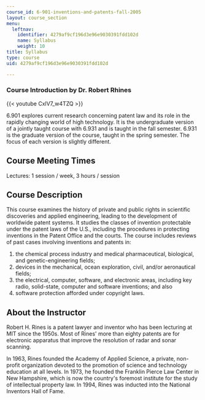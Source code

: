```yaml
---
course_id: 6-901-inventions-and-patents-fall-2005
layout: course_section
menu:
  leftnav:
    identifier: 4279af9cf196d3e96e9030391fdd102d
    name: Syllabus
    weight: 10
title: Syllabus
type: course
uid: 4279af9cf196d3e96e9030391fdd102d

---
```


### Course Introduction by Dr. Robert Rhines

{{< youtube CxlV7_w4TZQ >}}

6.901 explores current research concerning patent law and its role in the rapidly changing world of high technology. It is the undergraduate version of a jointly taught course with 6.931 and is taught in the fall semester. 6.931 is the graduate version of the course, taught in the spring semester. The focus of each version is slightly different.

Course Meeting Times
--------------------

Lectures: 1 session / week, 3 hours / session

Course Description
------------------

This course examines the history of private and public rights in scientific discoveries and applied engineering, leading to the development of worldwide patent systems. It studies the classes of invention protectable under the patent laws of the U.S., including the procedures in protecting inventions in the Patent Office and the courts. The course includes reviews of past cases involving inventions and patents in:

1.  the chemical process industry and medical pharmaceutical, biological, and genetic-engineering fields;
2.  devices in the mechanical, ocean exploration, civil, and/or aeronautical fields;
3.  the electrical, computer, software, and electronic areas, including key radio, solid-state, computer and software inventions; and also
4.  software protection afforded under copyright laws.

About the Instructor
--------------------

Robert H. Rines is a patent lawyer and inventor who has been lecturing at MIT since the 1950s. Most of Rines' more than eighty patents are for electronic apparatus that improve the resolution of radar and sonar scanning.

In 1963, Rines founded the Academy of Applied Science, a private, non-profit organization devoted to the promotion of science and technology education at all levels. In 1973, he founded the Franklin Pierce Law Center in New Hampshire, which is now the country's foremost institute for the study of intellectual property law. In 1994, Rines was inducted into the National Inventors Hall of Fame.